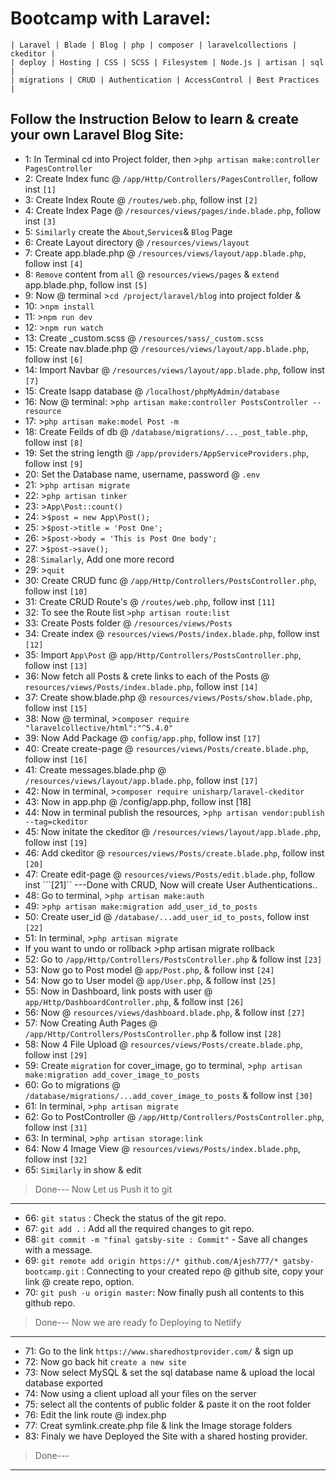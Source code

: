 # Bootcamp with Laravel: 
```
| Laravel | Blade | Blog | php | composer | laravelcollections | ckeditor |
| deploy | Hosting | CSS | SCSS | Filesystem | Node.js | artisan | sql |
| migrations | CRUD | Authentication | AccessControl | Best Practices |

```
## Follow the Instruction Below to learn & create your own Laravel Blog Site:

* 1: In Terminal cd into Project folder, then >```php artisan make:controller PagesController```
* 2: Create Index func @ ```/app/Http/Controllers/PagesController```, follow inst ```[1]```
* 3: Create Index Route @ ```/routes/web.php```, follow inst ```[2]```
* 4: Create Index Page @ ```/resources/views/pages/inde.blade.php```, follow inst ```[3]```
* 5: ```Similarly``` create the ```About```,```Services```& ```Blog``` Page
* 6: Create Layout directory @ ```/resources/views/layout```
* 7: Create app.blade.php @ ```/resources/views/layout/app.blade.php```, follow inst ```[4]```
* 8: ```Remove``` content from ```all```  @ ```resources/views/pages``` & ```extend``` app.blade.php, follow inst ```[5]```
* 9: Now @ terminal >```cd /project/laravel/blog``` into project folder & 
* 10: >```npm install```
* 11: >```npm run dev```
* 12: >```npm run watch```
* 13: Create _custom.scss @ ```/resources/sass/_custom.scss```
* 15: Create nav.blade.php @ ```/resources/views/layout/app.blade.php```, follow inst ```[6]```
* 14: Import Navbar  @ ```/resources/views/layout/app.blade.php```, follow inst ```[7]```
* 15: Create lsapp database @ ```/localhost/phpMyAdmin/database```
* 16: Now @ terminal: >```php artisan make:controller PostsController --resource```
* 17: >```php artisan make:model Post -m```
* 18: Create Feilds of db @ ```/database/migrations/..._post_table.php```, follow inst ```[8]```
* 19: Set the string length @ ```/app/providers/AppServiceProviders.php```, follow inst ```[9]```
* 20: Set the Database name, username, password @ ```.env```
* 21: >```php artisan migrate``` 
* 22: >```php artisan tinker```
* 23: >```App\Post::count()```
* 24: >```$post = new App\Post();```
* 25: >```$post->title = 'Post One';```
* 26: >```$post->body = 'This is Post One body';```
* 27: >```$post->save();```
* 28: ```Simalarly```, Add one more record 
* 29: >```quit```
* 30: Create CRUD func @ ```/app/Http/Controllers/PostsController.php```, follow inst ```[10]```
* 31: Create CRUD Route's @ ```/routes/web.php```, follow inst ```[11]```
* 32: To see the Route list ```>php artisan route:list```
* 33: Create Posts folder @ ```/resources/views/Posts```
* 34: Create index @ ```resources/views/Posts/index.blade.php```, follow inst ```[12]```
* 35: Import ```App\Post``` @ ```app/Http/Controllers/PostsController.php```, follow inst ```[13]```
* 36: Now fetch all Posts & crete links to each of the Posts @ ```resources/views/Posts/index.blade.php```, follow inst ```[14]```
* 37: Create show.blade.php @ ```resources/views/Posts/show.blade.php```, follow inst ```[15]```
* 38: Now @ terminal, >```composer require "laravelcollective/html":"^5.4.0"```
* 39: Now Add Package @ ```config/app.php```, follow inst ```[17]```
* 40: Create create-page @ ```resources/views/Posts/create.blade.php```, follow inst ```[16]```
* 41: Create messages.blade.php @ ```/resources/views/layout/app.blade.php```, follow inst ```[17]```
* 42: Now in terminal, >```composer require unisharp/laravel-ckeditor```
* 43: Now in app.php @ /config/app.php, follow inst [18]
* 44: Now in terminal publish the resources, >```php artisan vendor:publish --tag=ckeditor```
* 45: Now initate the ckeditor @ ```/resources/views/layout/app.blade.php```, follow inst ```[19]```
* 46: Add ckeditor @ ```resources/views/Posts/create.blade.php```, follow inst ```[20]```
* 47: Create edit-page @ ```resources/views/Posts/edit.blade.php```, follow inst ```[21]``
---Done with CRUD, Now will create User Authentications..
* 48: Go to terminal, >```php artisan make:auth```
* 49: >```php artisan make:migration add_user_id_to_posts```
* 50: Create user_id @ ```/database/...add_user_id_to_posts```, follow inst ```[22]```
* 51: In terminal, >```php artisan migrate```
* If you want to undo or rollback >php artisan migrate rollback
* 52: Go to ```/app/Http/Controllers/PostsController.php``` & follow inst ```[23]```
* 53: Now go to Post model @ ```app/Post.php```, & follow inst ```[24]```
* 54: Now go to User model @ ```app/User.php```, & follow inst ```[25]```
* 55: Now in Dashboard, link posts with user @ ```app/Http/DashboardController.php```, & follow inst ```[26]```
* 56: Now @ ```resources/views/dashboard.blade.php```, & follow inst ```[27]```
* 57: Now Creating Auth Pages @ ```/app/Http/Controllers/PostsController.php``` & follow inst ```[28]```
* 58: Now 4 File Upload @ ```resources/views/Posts/create.blade.php```, follow inst ```[29]```
* 59: Create ```migration``` for cover_image, go to terminal, >```php artisan make:migration add_cover_image_to_posts```
* 60: Go to migrations @ ```/database/migrations/...add_cover_image_to_posts``` & follow inst ```[30]```
* 61: In terminal, >```php artisan migrate```
* 62: Go to PostController @ ```/app/Http/Controllers/PostsController.php```, follow inst ```[31]```
* 63: In terminal, >```php artisan storage:link```
* 64: Now 4 Image View @ ```resources/views/Posts/index.blade.php```, follow inst ```[32]```
* 65: ```Similarly``` in show & edit
>Done--- Now Let us Push it to git
---
* 66: ```git status``` : Check the status of the git repo.
* 67: ```git add .``` : Add all the required changes to git repo.
* 68: ```git commit -m "final gatsby-site : Commit"``` - Save all changes with a message.
* 69: ```git remote add origin https://* github.com/Ajesh777/* gatsby-bootcamp.git``` : Connecting to your created repo @ github site, copy your link @ create repo, option.
* 70: ```git push -u origin master```: Now finally push all contents to this github repo.
>Done--- Now we are ready fo Deploying to Netlify
---
* 71: Go to the link ```https://www.sharedhostprovider.com/``` & sign up
* 72: Now go back hit ```create a new site```
* 73: Now select MySQL & set the sql database name & upload the local database exported
* 74: Now using a client upload all your files on the server
* 75: select all the contents of public folder & paste it on the root folder
* 76: Edit the link route @ index.php
* 77: Creat symlink.create.php file & link the Image storage folders
* 83: Finaly we have Deployed the Site with a shared hosting provider.
>Done---
---